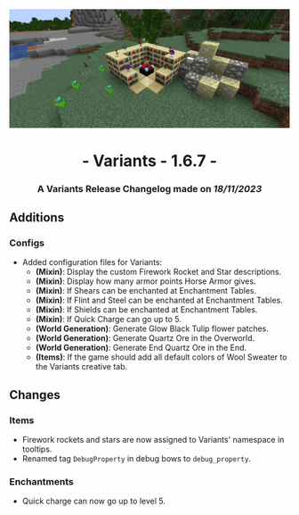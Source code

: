 <div style="text-align: center;"> <img src=ChangelogPhoto.png width="1500"> </div>

# <div style="text-align: center;">- Variants - 1.6.7 -</div>
### <div style="text-align: center;">A Variants Release Changelog made on *18/11/2023*</div>

## Additions
### Configs
- Added configuration files for Variants:
    - **(Mixin)**: Display the custom Firework Rocket and Star descriptions.
    - **(Mixin)**: Display how many armor points Horse Armor gives.
    - **(Mixin)**: If Shears can be enchanted at Enchantment Tables.
    - **(Mixin)**: If Flint and Steel can be enchanted at Enchantment Tables.
    - **(Mixin)**: If Shields can be enchanted at Enchantment Tables.
    - **(Mixin)**: If Quick Charge can go up to 5.
    - **(World Generation)**: Generate Glow Black Tulip flower patches.
    - **(World Generation)**: Generate Quartz Ore in the Overworld.
    - **(World Generation)**: Generate End Quartz Ore in the End.
    - **(Items)**: If the game should add all default colors of Wool Sweater to the Variants creative tab.

## Changes
### Items
- Firework rockets and stars are now assigned to Variants' namespace in tooltips.
- Renamed tag `DebugProperty` in debug bows to `debug_property`.

### Enchantments
- Quick charge can now go up to level 5.